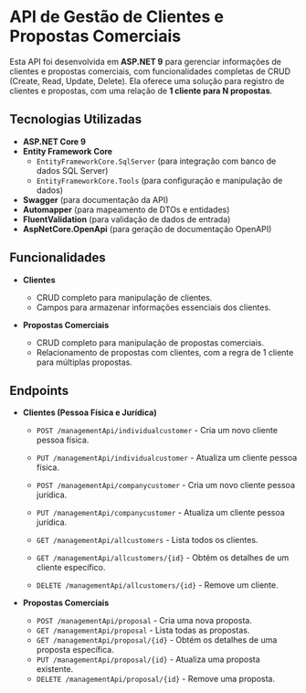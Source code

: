 # API de Gestão de Clientes e Propostas Comerciais

Esta API foi desenvolvida em **ASP.NET 9** para gerenciar informações de clientes e propostas comerciais, com funcionalidades completas de CRUD (Create, Read, Update, Delete). Ela oferece uma solução para registro de clientes e propostas, com uma relação de **1 cliente para N propostas**.

## Tecnologias Utilizadas

- **ASP.NET Core 9**
- **Entity Framework Core**
  - `EntityFrameworkCore.SqlServer` (para integração com banco de dados SQL Server)
  - `EntityFrameworkCore.Tools` (para configuração e manipulação de dados)
- **Swagger** (para documentação da API)
- **Automapper** (para mapeamento de DTOs e entidades)
- **FluentValidation** (para validação de dados de entrada)
- **AspNetCore.OpenApi** (para geração de documentação OpenAPI)

## Funcionalidades

- **Clientes**
  - CRUD completo para manipulação de clientes.
  - Campos para armazenar informações essenciais dos clientes.

- **Propostas Comerciais**
  - CRUD completo para manipulação de propostas comerciais.
  - Relacionamento de propostas com clientes, com a regra de 1 cliente para múltiplas propostas.

## Endpoints

- **Clientes (Pessoa Física e Jurídica)**

  - `POST /managementApi/individualcustomer` - Cria um novo cliente pessoa física.
  - `PUT /managementApi/individualcustomer` - Atualiza um cliente pessoa física.
  
  - `POST /managementApi/companycustomer` - Cria um novo cliente pessoa jurídica.
  - `PUT /managementApi/companycustomer` - Atualiza um cliente pessoa jurídica.
  
  - `GET /managementApi/allcustomers` - Lista todos os clientes.
  - `GET /managementApi/allcustomers/{id}` - Obtém os detalhes de um cliente específico.
  - `DELETE /managementApi/allcustomers/{id}` - Remove um cliente.

- **Propostas Comerciais**

  - `POST /managementApi/proposal` - Cria uma nova proposta.
  - `GET /managementApi/proposal` - Lista todas as propostas.
  - `GET /managementApi/proposal/{id}` - Obtém os detalhes de uma proposta específica.
  - `PUT /managementApi/proposal/{id}` - Atualiza uma proposta existente.
  - `DELETE /managementApi/proposal/{id}` - Remove uma proposta.
